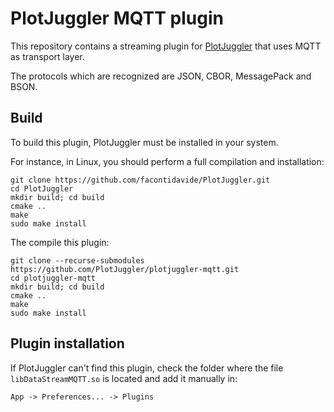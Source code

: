 # PlotJuggler MQTT plugin

This repository contains a streaming plugin for
[PlotJuggler](https://github.com/facontidavide/PlotJuggler) that
uses MQTT as transport layer.

The protocols which are recognized are JSON, CBOR, MessagePack and BSON.

## Build

To build this plugin, PlotJuggler must be installed in your system.

For instance, in Linux, you should perform a full compilation and installation:

```
git clone https://github.com/facontidavide/PlotJuggler.git
cd PlotJuggler
mkdir build; cd build
cmake ..
make
sudo make install
```

The compile this plugin:
```
git clone --recurse-submodules https://github.com/PlotJuggler/plotjuggler-mqtt.git
cd plotjuggler-mqtt
mkdir build; cd build
cmake ..
make
sudo make install
```

## Plugin installation

If PlotJuggler can't find this plugin, check the folder where the file
`libDataStreamMQTT.so` is located and add it manually in:

    App -> Preferences... -> Plugins

